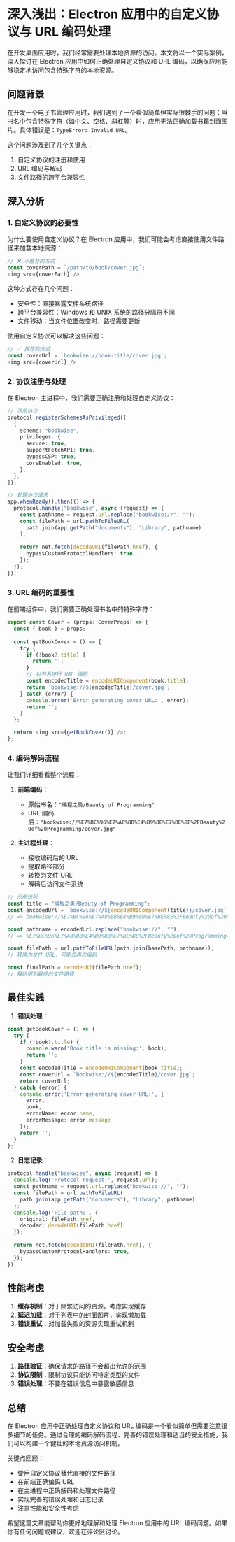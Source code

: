 # 深入浅出：Electron 应用中的自定义协议与 URL 编码处理

在开发桌面应用时，我们经常需要处理本地资源的访问。本文将以一个实际案例，深入探讨在 Electron 应用中如何正确处理自定义协议和 URL 编码，以确保应用能够稳定地访问包含特殊字符的本地资源。

## 问题背景

在开发一个电子书管理应用时，我们遇到了一个看似简单但实际很棘手的问题：当书名中包含特殊字符（如中文、空格、斜杠等）时，应用无法正确加载书籍封面图片。具体错误是：`TypeError: Invalid URL`。

这个问题涉及到了几个关键点：
1. 自定义协议的注册和使用
2. URL 编码与解码
3. 文件路径的跨平台兼容性

## 深入分析

### 1. 自定义协议的必要性

为什么要使用自定义协议？在 Electron 应用中，我们可能会考虑直接使用文件路径来加载本地资源：

```typescript
// ❌ 不推荐的方式
const coverPath = `/path/to/book/cover.jpg`;
<img src={coverPath} />
```

这种方式存在几个问题：
- 安全性：直接暴露文件系统路径
- 跨平台兼容性：Windows 和 UNIX 系统的路径分隔符不同
- 文件移动：当文件位置改变时，路径需要更新

使用自定义协议可以解决这些问题：
```typescript
// ✅ 推荐的方式
const coverUrl = `bookwise://book-title/cover.jpg`;
<img src={coverUrl} />
```

### 2. 协议注册与处理

在 Electron 主进程中，我们需要正确注册和处理自定义协议：

```typescript
// 注册协议
protocol.registerSchemesAsPrivileged([
  {
    scheme: "bookwise",
    privileges: {
      secure: true,
      supportFetchAPI: true,
      bypassCSP: true,
      corsEnabled: true,
    },
  },
]);

// 处理协议请求
app.whenReady().then(() => {
  protocol.handle("bookwise", async (request) => {
    const pathname = request.url.replace("bookwise://", "");
    const filePath = url.pathToFileURL(
      path.join(app.getPath("documents"), "Library", pathname)
    );
    
    return net.fetch(decodeURI(filePath.href), {
      bypassCustomProtocolHandlers: true,
    });
  });
});
```

### 3. URL 编码的重要性

在前端组件中，我们需要正确处理书名中的特殊字符：

```typescript
export const Cover = (props: CoverProps) => {
  const { book } = props;
  
  const getBookCover = () => {
    try {
      if (!book?.title) {
        return '';
      }
      // 对书名进行 URL 编码
      const encodedTitle = encodeURIComponent(book.title);
      return `bookwise://${encodedTitle}/cover.jpg`;
    } catch (error) {
      console.error('Error generating cover URL:', error);
      return '';
    }
  };

  return <img src={getBookCover()} />;
};
```

### 4. 编码解码流程

让我们详细看看整个流程：

1. **前端编码**：
   - 原始书名：`"编程之美/Beauty of Programming"`
   - URL 编码后：`"bookwise://%E7%BC%96%E7%A8%8B%E4%B9%8B%E7%BE%8E%2FBeauty%20of%20Programming/cover.jpg"`

2. **主进程处理**：
   - 接收编码后的 URL
   - 提取路径部分
   - 转换为文件 URL
   - 解码后访问文件系统

```typescript
// 示例流程
const title = "编程之美/Beauty of Programming";
const encodedUrl = `bookwise://${encodeURIComponent(title)}/cover.jpg`;
// => bookwise://%E7%BC%96%E7%A8%8B%E4%B9%8B%E7%BE%8E%2FBeauty%20of%20Programming/cover.jpg

const pathname = encodedUrl.replace("bookwise://", "");
// => %E7%BC%96%E7%A8%8B%E4%B9%8B%E7%BE%8E%2FBeauty%20of%20Programming/cover.jpg

const filePath = url.pathToFileURL(path.join(basePath, pathname));
// 转换为文件 URL，可能会再次编码

const finalPath = decodeURI(filePath.href);
// 解码得到最终的文件路径
```

## 最佳实践

1. **错误处理**：
```typescript
const getBookCover = () => {
  try {
    if (!book?.title) {
      console.warn('Book title is missing:', book);
      return '';
    }
    const encodedTitle = encodeURIComponent(book.title);
    const coverUrl = `bookwise://${encodedTitle}/cover.jpg`;
    return coverUrl;
  } catch (error) {
    console.error('Error generating cover URL:', {
      error,
      book,
      errorName: error.name,
      errorMessage: error.message
    });
    return '';
  }
};
```

2. **日志记录**：
```typescript
protocol.handle("bookwise", async (request) => {
  console.log('Protocol request:', request.url);
  const pathname = request.url.replace("bookwise://", "");
  const filePath = url.pathToFileURL(
    path.join(app.getPath("documents"), "Library", pathname)
  );
  console.log('File path:', {
    original: filePath.href,
    decoded: decodeURI(filePath.href)
  });
  
  return net.fetch(decodeURI(filePath.href), {
    bypassCustomProtocolHandlers: true,
  });
});
```

## 性能考虑

1. **缓存机制**：对于频繁访问的资源，考虑实现缓存
2. **延迟加载**：对于列表中的封面图片，实现懒加载
3. **错误重试**：对加载失败的资源实现重试机制

## 安全考虑

1. **路径验证**：确保请求的路径不会超出允许的范围
2. **协议限制**：限制协议只能访问特定类型的文件
3. **错误处理**：不要在错误信息中暴露敏感信息

## 总结

在 Electron 应用中正确处理自定义协议和 URL 编码是一个看似简单但需要注意很多细节的任务。通过合理的编码解码流程、完善的错误处理和适当的安全措施，我们可以构建一个健壮的本地资源访问机制。

关键点回顾：
- 使用自定义协议替代直接的文件路径
- 在前端正确编码 URL
- 在主进程中正确解码和处理文件路径
- 实现完善的错误处理和日志记录
- 注意性能和安全性考虑

希望这篇文章能帮助你更好地理解和处理 Electron 应用中的 URL 编码问题。如果你有任何问题或建议，欢迎在评论区讨论。
